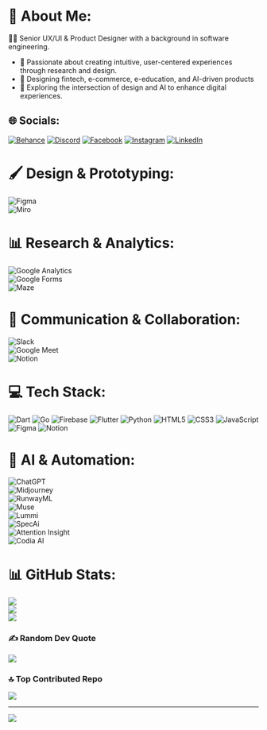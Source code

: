 # 💫 About Me:
👨‍💻 Senior UX/UI & Product Designer with a background in software engineering.<br/>
-  🎨 Passionate about creating intuitive, user-centered experiences through research and design.<br>
-  🌱 Designing fintech, e-commerce, e-education, and AI-driven products<br>
-  🔭 Exploring the intersection of design and AI to enhance digital experiences.<br>

<!-- - 💬 Ask me about flutter,<br> -->


## 🌐 Socials:
[![Behance](https://img.shields.io/badge/Behance-1769ff?logo=behance&logoColor=white)](https://behance.net/alasem) [![Discord](https://img.shields.io/badge/Discord-%237289DA.svg?logo=discord&logoColor=white)](https://discord.gg/alaxsemassel) [![Facebook](https://img.shields.io/badge/Facebook-%231877F2.svg?logo=Facebook&logoColor=white)](https://facebook.com/bhaidshqjzax) [![Instagram](https://img.shields.io/badge/Instagram-%23E4405F.svg?logo=Instagram&logoColor=white)](https://instagram.com/semasselalaeddine) [![LinkedIn](https://img.shields.io/badge/LinkedIn-%230077B5.svg?logo=linkedin&logoColor=white)](https://linkedin.com/in/ala-eddine-semassel-565220236) 

# 🖌️ Design & Prototyping:
![Figma](https://img.shields.io/badge/Figma-F24E1E?style=for-the-badge&logo=figma&logoColor=white)  
![Miro](https://img.shields.io/badge/Miro-050038?style=for-the-badge&logo=miro&logoColor=yellow)  

# 📊 Research & Analytics: 
![Google Analytics](https://img.shields.io/badge/Google%20Analytics-E37400?style=for-the-badge&logo=google%20analytics&logoColor=white)  
![Google Forms](https://img.shields.io/badge/Google%20Forms-673AB7?style=for-the-badge&logo=googleforms&logoColor=white)  
![Maze](https://img.shields.io/badge/Maze-252F3E?style=for-the-badge&logo=maze&logoColor=white)  

# 💬 Communication & Collaboration:
![Slack](https://img.shields.io/badge/Slack-4A154B?style=for-the-badge&logo=slack&logoColor=white)  
![Google Meet](https://img.shields.io/badge/Google%20Meet-00897B?style=for-the-badge&logo=googlemeet&logoColor=white)  
![Notion](https://img.shields.io/badge/Notion-000000?style=for-the-badge&logo=notion&logoColor=white)  


# 💻 Tech Stack:
![Dart](https://img.shields.io/badge/dart-%230175C2.svg?style=for-the-badge&logo=dart&logoColor=white) 
![Go](https://img.shields.io/badge/go-%2300ADD8.svg?style=for-the-badge&logo=go&logoColor=white) 
![Firebase](https://img.shields.io/badge/firebase-%23039BE5.svg?style=for-the-badge&logo=firebase) 
![Flutter](https://img.shields.io/badge/Flutter-%2302569B.svg?style=for-the-badge&logo=Flutter&logoColor=white) 
![Python](https://img.shields.io/badge/python-3670A0?style=for-the-badge&logo=python&logoColor=ffdd54) 
![HTML5](https://img.shields.io/badge/html5-%23E34F26.svg?style=for-the-badge&logo=html5&logoColor=white)
![CSS3](https://img.shields.io/badge/css3-%231572B6.svg?style=for-the-badge&logo=css3&logoColor=white)
![JavaScript](https://img.shields.io/badge/javascript-%23323330.svg?style=for-the-badge&logo=javascript&logoColor=%23F7DF1E)
![Figma](https://img.shields.io/badge/figma-%23F24E1E.svg?style=for-the-badge&logo=figma&logoColor=white) 
![Notion](https://img.shields.io/badge/Notion-%23000000.svg?style=for-the-badge&logo=notion&logoColor=white)

# 🤖 AI & Automation:   
![ChatGPT](https://img.shields.io/badge/ChatGPT-00A67E?style=for-the-badge&logo=openai&logoColor=white)  
![Midjourney](https://img.shields.io/badge/Midjourney-000000?style=for-the-badge&logo=midjourney&logoColor=white)  
![RunwayML](https://img.shields.io/badge/RunwayML-65D2E9?style=for-the-badge&logo=runwayml&logoColor=black)  
![Muse](https://img.shields.io/badge/Muse-FF3366?style=for-the-badge&logo=muse&logoColor=white)  
![Lummi](https://img.shields.io/badge/Lummi-00C853?style=for-the-badge&logo=lummi&logoColor=white)  
![SpecAi](https://img.shields.io/badge/SpecAi-4A90E2?style=for-the-badge&logo=specai&logoColor=white)  
![Attention Insight](https://img.shields.io/badge/Attention%20Insight-FF9800?style=for-the-badge&logo=insight&logoColor=white)  
![Codia AI](https://img.shields.io/badge/Codia%20AI-673AB7?style=for-the-badge&logo=codiaai&logoColor=white)   

<!-- ![Keras](https://img.shields.io/badge/Keras-%23D00000.svg?style=for-the-badge&logo=Keras&logoColor=white) 
![Matplotlib](https://img.shields.io/badge/Matplotlib-%23ffffff.svg?style=for-the-badge&logo=Matplotlib&logoColor=black) 
![NumPy](https://img.shields.io/badge/numpy-%23013243.svg?style=for-the-badge&logo=numpy&logoColor=white) 
![Pandas](https://img.shields.io/badge/pandas-%23150458.svg?style=for-the-badge&logo=pandas&logoColor=white) 
![Plotly](https://img.shields.io/badge/Plotly-%233F4F75.svg?style=for-the-badge&logo=plotly&logoColor=white) 
![TensorFlow](https://img.shields.io/badge/TensorFlow-%23FF6F00.svg?style=for-the-badge&logo=TensorFlow&logoColor=white) 
![scikit-learn](https://img.shields.io/badge/scikit--learn-%23F7931E.svg?style=for-the-badge&logo=scikit-learn&logoColor=white) 
 ![LaTeX](https://img.shields.io/badge/latex-%23008080.svg?style=for-the-badge&logo=latex&logoColor=white)  
![Canva](https://img.shields.io/badge/Canva-%2300C4CC.svg?style=for-the-badge&logo=Canva&logoColor=white) -->

# 📊 GitHub Stats:
![](https://github-readme-stats.vercel.app/api?username=Alasemassel&theme=dark&hide_border=false&include_all_commits=false&count_private=false)<br/>
![](https://github-readme-streak-stats.herokuapp.com/?user=Alasemassel&theme=dark&hide_border=false)<br/>
![](https://github-readme-stats.vercel.app/api/top-langs/?username=Alasemassel&theme=dark&hide_border=false&include_all_commits=false&count_private=false&layout=compact)

### ✍️ Random Dev Quote
![](https://quotes-github-readme.vercel.app/api?type=horizontal&theme=light)

### 🔝 Top Contributed Repo
![](https://github-contributor-stats.vercel.app/api?username=Alasemassel&limit=5&theme=dark_dimmed&combine_all_yearly_contributions=true)

---
[![](https://visitcount.itsvg.in/api?id=Alasemassel&icon=0&color=1)](https://visitcount.itsvg.in)

<!-- Proudly created with GPRM ( https://gprm.itsvg.in ) -->
